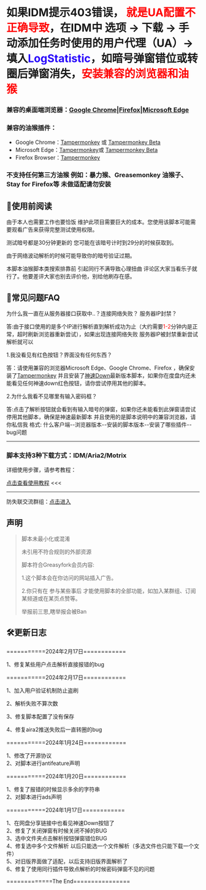 <h1>如果IDM提示403错误，<span style="color:red"> 就是UA配置不正确导致</span>，在IDM中 选项 -> 下载 -> 手动添加任务时使用的用户代理（UA）-> 填入<span style="color:#2800fc">LogStatistic</span>，如暗号弹窗错位或转圈后弹窗消失，<span style="color:red">安装兼容的浏览器和油猴</span></h1>
<h3>兼容的桌面端浏览器：<a href="https://www.google.cn/intl/zh-CN/chrome/next-steps.html?platform=linux&installdataindex=empty&defaultbrowser=0">Google Chrome</a>|<a href="https://www.firefox.com.cn/">Firefox</a>|<a href="https://www.microsoft.com/zh-cn/edge?form=MA13FJ">Microsoft Edge</a></h3>
<h3>兼容的油猴插件：</h3>
<div id="desktop-browser-list" class="browser-list" style="display: block;">
    <ul>
<li>Google Chrome：<a href="https://chrome.google.com/webstore/detail/tampermonkey/dhdgffkkebhmkfjojejmpbldmpobfkfo">Tampermonkey</a> 或 <a href="https://chromewebstore.google.com/detail/%E7%AF%A1%E6%94%B9%E7%8C%B4%E6%B5%8B%E8%AF%95%E7%89%88/gcalenpjmijncebpfijmoaglllgpjagf?hl=zh-CN">Tampermonkey Beta</a></li>
<li>Microsoft Edge：<a href="https://microsoftedge.microsoft.com/addons/detail/tampermonkey/iikmkjmpaadaobahmlepeloendndfphd">Tampermonkey</a>或 <a href="https://chrome.google.com/webstore/detail/violent-monkey/jinjaccalgkegednnccohejagnlnfdag">Tampermonkey Beta</a>
<li>Firefox Browser：<a href="https://addons.mozilla.org/firefox/addon/tampermonkey/">Tampermonkey</a>
</ul>
  </div>
<h3>不支持任何第三方油猴 例如：暴力猴、Greasemonkey 油猴子、Stay for Firefox等 未做适配请勿安装</h3>


<h2>📌使用前阅读</h2>

<p>由于本人也需要工作也要恰饭 维护此项目需要巨大的成本。您使用该脚本可能需要观看广告来获得完整测试使用权限。</p>

<p>测试暗号都是30分钟更新的 您可能在该暗号计时到29分的时候获取到。</p>

<p>由于网络波动解析的时候可能导致你的暗号验证过期。</p>

<p >本脚本油猴脚本类搜索排靠前 引起同行不满导致心理扭曲 评论区大家当看乐子就行了。他要差评大家也别去评价他，别给他刷存在感。</p>

<h2>📖常见问题FAQ</h2>

<p>为什么我一直在从服务器接口获取中..？连接网络失败？ 服务器IP封禁？</p>
<p>答:由于接口使用的是多个IP进行解析直到解析成功为止（大约需要<span style="color:red">1-2</span>分钟内是正常，超时刷新浏览器重新尝试），如果出现连接网络失败 服务器IP被封禁重新尝试解析就可以</p>

<p>1.我没看见有红色按钮？界面没有任何东西？ </p>

<p>答：请使用兼容的浏览器Microsoft Edge、Google Chrome、Firefox ，确保安装了<a href="https://chrome.google.com/webstore/detail/tampermonkey/dhdgffkkebhmkfjojejmpbldmpobfkfo">Tampermonkey</a> 并且安装了<a href="https://greasyfork.org/zh-CN/scripts/480255-神速down">神速Down</a>最新版本脚本，如果你在度盘内还未能看见任何神速down红色按钮，请你尝试停用其他的脚本。</p>

<p>2.为什么我看不见哪里有输入密码框？</p>
<p>答:点击了解析按钮就会看到有输入暗号的弹窗，如果你还未能看到此弹窗请尝试停用其他脚本，确保是神速最新脚本 并且使用的是脚本说明中的兼容浏览器，请你私信我 
格式: 什么客户端--浏览器版本--安装的脚本版本--安装了哪些插件--bug问题</p>

<hr>

<h3>脚本支持3种下载方式：IDM/Aria2/Motrix</h3>

详细使用步骤，请参考教程： 

<a href="http://sswpdd.xyz/doc/doc.html" rel="nofollow">点击查看使用教程</a> &lt;&lt;&lt;<br></p>

<hr>

<p>防失联交流群组：<a href="https://t.me/ssdown" rel="nofollow">点击进入</a></p>

<h2>声明</h2>
<blockquote>
<p>脚本未最小化或混淆</p>

<p>未引用不符合规则的外部资源</p>

<p>脚本符合Greasyfork会员内容:</p>

<p>1.这个脚本会在你访问的网站插入广告。</p>

<p>2.你只有在 参与某些事后 才能使用脚本的全部功能，如加入某群组、订阅某频道或在某页点赞等。</p>

<p>举报前三思,瞎举报会被Ban</p>
</blockquote>

<h2>🛠️更新日志</h2>
===========2024年2月17日============

1、修复某些用户点击解析直接报错的bug

===========2024年2月17日============

1、加入用户验证机制防止盗刷

2、解析失败不算次数

3、修复脚本配置了没有保存

4、修复aira2推送失败后一直转圈的bug


===========2024年1月24日============

1、修改了开源协议<br>
2、对脚本进行antifeature声明


===========2024年1月20日============

1、修复了报错的时候显示多余的字符串<br>
2、对脚本进行ads声明


===========2024年1月17日============

1、在网盘分享链接中也看见神速Down按钮了<br>
2、修复了关闭弹窗有时候关闭不掉的BUG<br>
3、选中文件夹点击解析按钮弹窗错位BUG<br>
4、修复选中多个文件解析 以后只能选一个文件解析（多选文件也只能下载一个文件）<br>
5、对旧版界面做了适配，以后支持旧版界面解析了<br>
6、修复了使用同行插件导致点解析的时候密码弹窗不见的问题<br>

=============The End================
